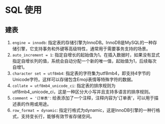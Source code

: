 # SQL 使用

## 建表

1. `engine = innodb`: 指定表的存储引擎为InnoDB。InnoDB是MySQL的一种存储引擎，它支持事务和外键等高级特性，通常用于需要事务支持的场景。
2. `auto_increment = 1`: 指定自增长的起始值为1。在插入数据时，如果没有显式指定自增长列的值，系统会自动分配一个新的唯一值，起始值为1，后续每次自增1。
3. `character set = utf8mb4`: 指定表的字符集为utf8mb4，即支持4字节的Unicode字符。这样可以存储包含Emoji表情等特殊字符的数据。
4. `collate = utf8mb4_unicode_ci`: 指定表的排序规则为utf8mb4_unicode_ci，这是一种区分大小写并且支持多语言的排序规则。
5. `comment = '订单表'`: 给表添加了一个注释，注释内容为'订单表'，可以用于描述表的作用或用途。
6. `row_format = dynamic`: 指定行格式为dynamic，这是InnoDB引擎的一种行格式，支持变长行，能够有效节省存储空间。

